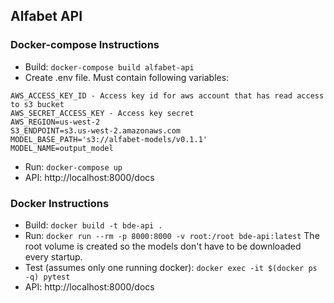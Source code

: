 ## Alfabet API
### Docker-compose Instructions

* Build: `docker-compose build alfabet-api`
* Create .env file.  Must contain following variables:
```
AWS_ACCESS_KEY_ID - Access key id for aws account that has read access to s3 bucket
AWS_SECRET_ACCESS_KEY - Access key secret
AWS_REGION=us-west-2
S3_ENDPOINT=s3.us-west-2.amazonaws.com
MODEL_BASE_PATH='s3://alfabet-models/v0.1.1'
MODEL_NAME=output_model
```

* Run: `docker-compose up`
* API: http://localhost:8000/docs


### Docker Instructions

* Build: `docker build -t bde-api .`
* Run: `docker run --rm -p 8000:8000 -v root:/root bde-api:latest`
The root volume is created so the models don't have to be downloaded every startup.
* Test (assumes only one running docker): `docker exec -it $(docker ps -q) pytest`
* API: http://localhost:8000/docs
